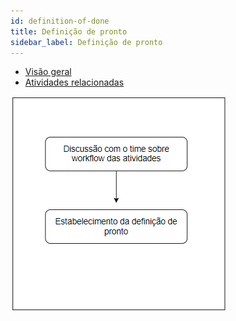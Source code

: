 ```yaml
---
id: definition-of-done
title: Definição de pronto
sidebar_label: Definição de pronto
---
```


- [Visão geral](#visão-geral)
- [Atividades relacionadas](#atividades-relacionadas)

![Workflow](/img/solution/products/definition-of-done/definition-of-done-workflow.png)

